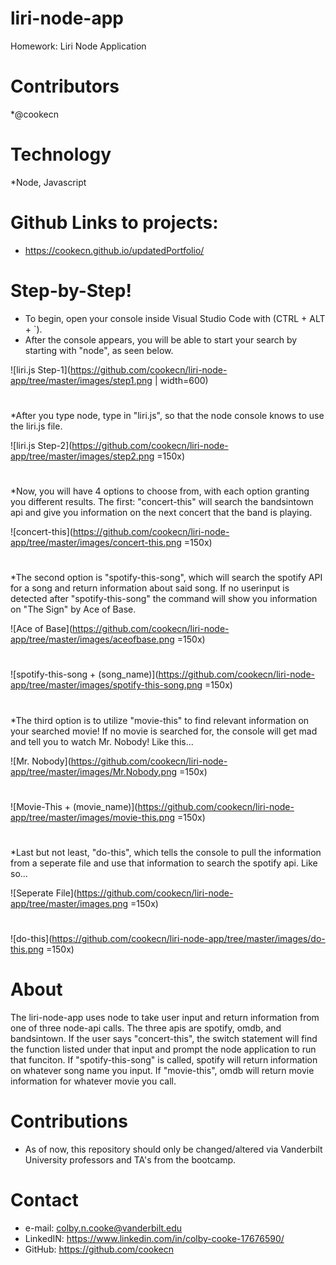 # liri-node-app
Homework: Liri Node Application

#

# Contributors
*@cookecn

#

# Technology
*Node, Javascript

#

# Github Links to projects:

* https://cookecn.github.io/updatedPortfolio/

#

# Step-by-Step!

* To begin, open your console inside Visual Studio Code with (CTRL + ALT + `).
* After the console appears, you will be able to start your search by starting with "node", as seen below.


![liri.js Step-1](https://github.com/cookecn/liri-node-app/tree/master/images/step1.png | width=600)


#

*After you type node, type in "liri.js", so that the node console knows to use the liri.js file. 

![liri.js Step-2](https://github.com/cookecn/liri-node-app/tree/master/images/step2.png =150x)

#

*Now, you will have 4 options to choose from, with each option granting you different results. The first: "concert-this" will search the bandsintown api and give you information on the next concert that the band is playing.

![concert-this](https://github.com/cookecn/liri-node-app/tree/master/images/concert-this.png =150x)

#

*The second option is "spotify-this-song", which will search the spotify API for a song and return information about said song. If no userinput is detected after "spotify-this-song" the command will show you information on "The Sign" by Ace of Base.

![Ace of Base](https://github.com/cookecn/liri-node-app/tree/master/images/aceofbase.png =150x)

#

![spotify-this-song + (song_name)](https://github.com/cookecn/liri-node-app/tree/master/images/spotify-this-song.png =150x)

#

*The third option is to utilize "movie-this" to find relevant information on your searched movie! If no movie is searched for, the console will get mad and tell you to watch Mr. Nobody! Like this...

![Mr. Nobody](https://github.com/cookecn/liri-node-app/tree/master/images/Mr.Nobody.png =150x)

#

![Movie-This + (movie_name)](https://github.com/cookecn/liri-node-app/tree/master/images/movie-this.png =150x)

#

*Last but not least, "do-this", which tells the console to pull the information from a seperate file and use that information to search the spotify api. Like so...

![Seperate File](https://github.com/cookecn/liri-node-app/tree/master/images.png =150x)

#

![do-this](https://github.com/cookecn/liri-node-app/tree/master/images/do-this.png =150x)

#


# About
The liri-node-app uses node to take user input and return information from one of three node-api calls. The three apis are spotify, omdb, and bandsintown. If the user says "concert-this", the switch statement will find the function listed under that input and prompt the node application to run that funciton. If "spotify-this-song" is called, spotify will return information on whatever song name you input. If "movie-this", omdb will return movie information for whatever movie you call. 

# Contributions
* As of now, this repository should only be changed/altered via Vanderbilt University professors and TA's from the bootcamp.

# Contact
* e-mail: colby.n.cooke@vanderbilt.edu
* LinkedIN: https://www.linkedin.com/in/colby-cooke-17676590/
* GitHub: https://github.com/cookecn
